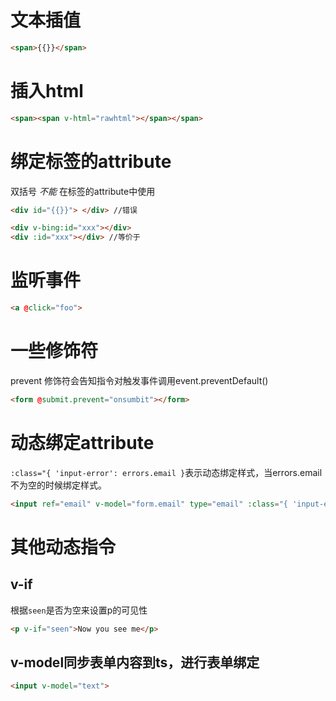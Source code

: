 # 文本插值
```html
<span>{{}}</span>
```

# 插入html
```html
<span><span v-html="rawhtml"></span></span>
```

# 绑定标签的attribute
双括号 _不能_ 在标签的attribute中使用
```html
<div id="{{}}"> </div> //错误

<div v-bing:id="xxx"></div>
<div :id="xxx"></div> //等价于
```

# 监听事件
```html
<a @click="foo">
```
# 一些修饰符
prevent 修饰符会告知指令对触发事件调用event.preventDefault()
```html
<form @submit.prevent="onsumbit"></form>
```

# 动态绑定attribute
`:class="{ 'input-error': errors.email }`表示动态绑定样式，当errors.email不为空的时候绑定样式。
```html
<input ref="email" v-model="form.email" type="email" :class="{ 'input-error': errors.email }"placeholder="user@example.com" />
```

# 其他动态指令
## v-if
根据`seen`是否为空来设置p的可见性
```html
<p v-if="seen">Now you see me</p>
```

## v-model同步表单内容到ts，进行表单绑定
```html
<input v-model="text">
```
